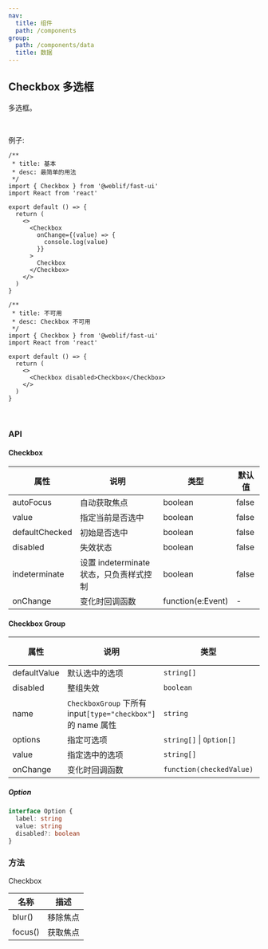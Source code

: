 ```yaml
---
nav:
  title: 组件
  path: /components
group:
  path: /components/data
  title: 数据
---
```


## Checkbox 多选框

多选框。

<br />

例子:

<div class="fu-code-block-row">

<div class="fu-code-block-col-2-1">

```tsx
/**
 * title: 基本
 * desc: 最简单的用法
 */
import { Checkbox } from '@weblif/fast-ui'
import React from 'react'

export default () => {
  return (
    <>
      <Checkbox
        onChange={(value) => {
          console.log(value)
        }}
      >
        Checkbox
      </Checkbox>
    </>
  )
}
```

</div>

<div class="fu-code-block-col-2-1">

```tsx
/**
 * title: 不可用
 * desc: Checkbox 不可用
 */
import { Checkbox } from '@weblif/fast-ui'
import React from 'react'

export default () => {
  return (
    <>
      <Checkbox disabled>Checkbox</Checkbox>
    </>
  )
}
```

</div>

</div>

<br />

### API

#### Checkbox

| 属性           | 说明                                    | 类型              | 默认值 |
| -------------- | --------------------------------------- | ----------------- | ------ |
| autoFocus      | 自动获取焦点                            | boolean           | false  |
| value          | 指定当前是否选中                        | boolean           | false  |
| defaultChecked | 初始是否选中                            | boolean           | false  |
| disabled       | 失效状态                                | boolean           | false  |
| indeterminate  | 设置 indeterminate 状态，只负责样式控制 | boolean           | false  |
| onChange       | 变化时回调函数                          | function(e:Event) | -      |

#### Checkbox Group

| 属性         | 说明                                                         | 类型                     | 默认值  |
| ------------ | ------------------------------------------------------------ | ------------------------ | ------- |
| defaultValue | 默认选中的选项                                               | `string[]`               | `[]`    |
| disabled     | 整组失效                                                     | `boolean`                | `false` |
| name         | `CheckboxGroup` 下所有 input`[type="checkbox"]` 的 name 属性 | `string`                 | -       |
| options      | 指定可选项                                                   | `string[]` \| `Option[]` | `[]`    |
| value        | 指定选中的选项                                               | `string[]`               | `[]`    |
| onChange     | 变化时回调函数                                               | `function(checkedValue)` | -       |

##### Option

```ts
interface Option {
  label: string
  value: string
  disabled?: boolean
}
```

### 方法

Checkbox

| 名称    | 描述     |
| ------- | -------- |
| blur()  | 移除焦点 |
| focus() | 获取焦点 |
